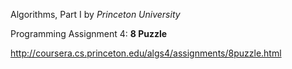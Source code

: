 Algorithms, Part I by _Princeton University_

Programming Assignment 4: **8 Puzzle**

http://coursera.cs.princeton.edu/algs4/assignments/8puzzle.html